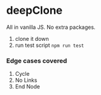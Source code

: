 # deepClone
All in vanilla JS. No extra packages.
1. clone it down
2. run test script `npm run test`

### Edge cases covered
1. Cycle
2. No Links
3. End Node
